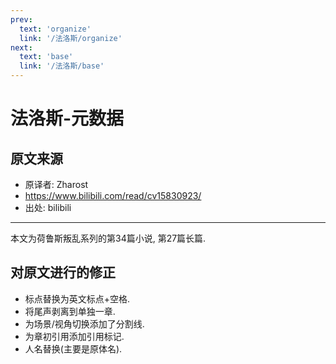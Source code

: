 ```yaml
---
prev:
  text: 'organize'
  link: '/法洛斯/organize'
next:
  text: 'base'
  link: '/法洛斯/base'
---
```


# 法洛斯-元数据

## 原文来源

+ 原译者: Zharost
+ <https://www.bilibili.com/read/cv15830923/>
+ 出处: bilibili

------

本文为荷鲁斯叛乱系列的第34篇小说, 第27篇长篇.

## 对原文进行的修正

+ 标点替换为英文标点+空格.
+ 将尾声剥离到单独一章.
+ 为场景/视角切换添加了分割线.
+ 为章初引用添加引用标记.
+ 人名替换(主要是原体名).
